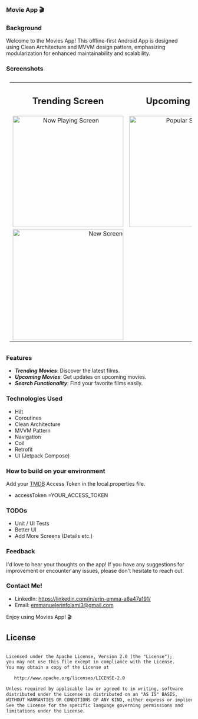 ### Movie App 🎬



### Background

Welcome to the Movies App! This offline-first Android App is designed using Clean Architecture and MVVM design pattern, emphasizing modularization for enhanced maintainability and scalability.


### Screenshots

<table style="padding:10px">
	<tr>
		<td align="center">
			<h2>Trending Screen</h2>
		</td>
		<td align="center">
			<h2>Upcoming Screen</h2>
		</td>
  <td align="center">
			<h2>Search Screen</h2>
		</td>
  	</tr>
	<tr>
    	<td align="center">
			<img src="https://github.com/user-attachments/assets/7c01a112-3588-4ae3-ab91-4cac0b8cfa6a" alt="Now Playing Screen" width="300"/>
    	</td>
		<td align="center">
			<img src="https://github.com/user-attachments/assets/7c01a112-3588-4ae3-ab91-4cac0b8cfa6a" alt="Popular Screen" width="300"/>
    	</td>
  <td align="center">
			<img src="https://github.com/user-attachments/assets/7c01a112-3588-4ae3-ab91-4cac0b8cfa6a" alt="Upcoming Screen" width="300"/>
    	</td>
  	</tr>
      <tr>
        <td align="end">
            <img src="https://github.com/user-attachments/assets/7c01a112-3588-4ae3-ab91-4cac0b8cfa6a" alt="New Screen" width="300"/>
        </td>
    </tr>
</table>


### Features
- ***Trending Movies***: Discover the latest films.  
- ***Upcoming Movies***: Get updates on upcoming movies.  
- ***Search Functionality***: Find your favorite films easily.


### Technologies Used

* Hilt
* Coroutines
* Clean Architecture
* MVVM Pattern
* Navigation
* Coil
* Retrofit
* UI (Jetpack Compose)




### How to build on your environment
Add your [TMDB](https://developers.themoviedb.org/3/getting-started/introduction) Access Token in the local.properties file.

- accessToken =YOUR_ACCESS_TOKEN




### TODOs
- Unit / UI Tests
- Better UI
- Add More Screens (Details etc.)


### Feedback
I'd love to hear your thoughts on the app! If you have any suggestions for improvement or encounter any issues, please don't hesitate to reach out.



### Contact Me!
* LinkedIn: https://linkedin.com/in/erin-emma-a6a47a191/
* Email: emmanuelerinfolami3@gmail.com

Enjoy using Movies App! 🎬


## License

```xml

Licensed under the Apache License, Version 2.0 (the "License");
you may not use this file except in compliance with the License.
You may obtain a copy of the License at

   http://www.apache.org/licenses/LICENSE-2.0

Unless required by applicable law or agreed to in writing, software
distributed under the License is distributed on an "AS IS" BASIS,
WITHOUT WARRANTIES OR CONDITIONS OF ANY KIND, either express or implied.
See the License for the specific language governing permissions and
limitations under the License.
```

